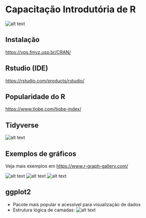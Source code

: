 # Capacitação Introdutória de R
![alt text](https://www.houseofbots.com/images/news/3764/cover.png)

## Instalação
https://vps.fmvz.usp.br/CRAN/

## Rstudio (IDE)
https://rstudio.com/products/rstudio/

## Popularidade do R
https://www.tiobe.com/tiobe-index/

## Tidyverse
![alt text](https://www.business-science.io/assets/2020-10-15-must-know-tidyverse-features/tidyverse-icons.png)

## Exemplos de gráficos
Veja mais exemplos em https://www.r-graph-gallery.com/ 

![alt text](https://www.r-graph-gallery.com/135-stacked-density-graph_files/figure-html/unnamed-chunk-6-1.png)
![alt text](https://www.r-graph-gallery.com/294-basic-ridgeline-plot_files/figure-html/unnamed-chunk-5-1.png)
![alt text](https://www.r-graph-gallery.com/175-choropleth-map-cartography-pkg_files/figure-html/thecode-1.png)

## ggplot2
* Pacote mais popular e acessível para visualização de dados
* Estrutura lógica de camadas:
![alt text](https://englelab.gatech.edu/useRguide/images/dataviz/ge_geom.png)


